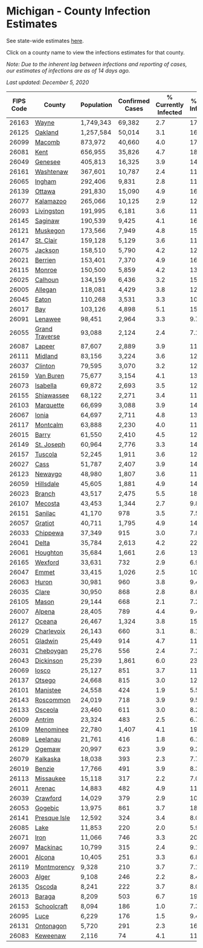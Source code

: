 # Michigan - County Infection Estimates

See state-wide estimates [here](/infections/us-mi).

Click on a county name to view the infections estimates for that county.

*Note: Due to the inherent lag between infections and reporting of cases, our estimates of infections are as of 14 days ago.*

*Last updated: December 5, 2020*

|   FIPS Code |                           County |   Population |   Confirmed Cases |   % Currently Infected |   % Total Infected |
|-------------|----------------------------------|--------------|-------------------|------------------------|--------------------|
|       26163 |                   [Wayne](wayne) |    1,749,343 |            69,382 |                    2.7 |               17.8 |
|       26125 |               [Oakland](oakland) |    1,257,584 |            50,014 |                    3.1 |               16.1 |
|       26099 |                 [Macomb](macomb) |      873,972 |            40,660 |                    4.0 |               17.8 |
|       26081 |                     [Kent](kent) |      656,955 |            35,826 |                    4.7 |               18.1 |
|       26049 |               [Genesee](genesee) |      405,813 |            16,325 |                    3.9 |               14.7 |
|       26161 |           [Washtenaw](washtenaw) |      367,601 |            10,787 |                    2.4 |               11.0 |
|       26065 |                 [Ingham](ingham) |      292,406 |             9,831 |                    2.8 |               11.2 |
|       26139 |                 [Ottawa](ottawa) |      291,830 |            15,090 |                    4.9 |               16.5 |
|       26077 |           [Kalamazoo](kalamazoo) |      265,066 |            10,125 |                    2.9 |               12.6 |
|       26093 |         [Livingston](livingston) |      191,995 |             6,181 |                    3.6 |               11.1 |
|       26145 |               [Saginaw](saginaw) |      190,539 |             9,425 |                    4.1 |               16.8 |
|       26121 |             [Muskegon](muskegon) |      173,566 |             7,949 |                    4.8 |               15.3 |
|       26147 |           [St. Clair](st.-clair) |      159,128 |             5,129 |                    3.6 |               11.0 |
|       26075 |               [Jackson](jackson) |      158,510 |             5,790 |                    4.2 |               12.5 |
|       26021 |               [Berrien](berrien) |      153,401 |             7,370 |                    4.9 |               16.3 |
|       26115 |                 [Monroe](monroe) |      150,500 |             5,859 |                    4.2 |               13.2 |
|       26025 |               [Calhoun](calhoun) |      134,159 |             6,436 |                    3.2 |               15.7 |
|       26005 |               [Allegan](allegan) |      118,081 |             4,429 |                    3.8 |               12.0 |
|       26045 |                   [Eaton](eaton) |      110,268 |             3,531 |                    3.3 |               10.5 |
|       26017 |                       [Bay](bay) |      103,126 |             4,898 |                    5.1 |               15.6 |
|       26091 |               [Lenawee](lenawee) |       98,451 |             2,964 |                    3.3 |                9.7 |
|       26055 | [Grand Traverse](grand-traverse) |       93,088 |             2,124 |                    2.4 |                7.1 |
|       26087 |                 [Lapeer](lapeer) |       87,607 |             2,889 |                    3.9 |               11.1 |
|       26111 |               [Midland](midland) |       83,156 |             3,224 |                    3.6 |               12.7 |
|       26037 |               [Clinton](clinton) |       79,595 |             3,070 |                    3.2 |               12.7 |
|       26159 |           [Van Buren](van-buren) |       75,677 |             3,154 |                    4.1 |               13.3 |
|       26073 |             [Isabella](isabella) |       69,872 |             2,693 |                    3.5 |               12.4 |
|       26155 |         [Shiawassee](shiawassee) |       68,122 |             2,271 |                    3.4 |               11.2 |
|       26103 |           [Marquette](marquette) |       66,699 |             3,088 |                    3.9 |               14.7 |
|       26067 |                   [Ionia](ionia) |       64,697 |             2,711 |                    4.8 |               13.3 |
|       26117 |             [Montcalm](montcalm) |       63,888 |             2,230 |                    4.0 |               11.1 |
|       26015 |                   [Barry](barry) |       61,550 |             2,410 |                    4.5 |               12.4 |
|       26149 |         [St. Joseph](st.-joseph) |       60,964 |             2,776 |                    3.3 |               14.5 |
|       26157 |               [Tuscola](tuscola) |       52,245 |             1,911 |                    3.6 |               12.3 |
|       26027 |                     [Cass](cass) |       51,787 |             2,407 |                    3.9 |               14.7 |
|       26123 |               [Newaygo](newaygo) |       48,980 |             1,807 |                    3.6 |               11.5 |
|       26059 |           [Hillsdale](hillsdale) |       45,605 |             1,881 |                    4.9 |               14.1 |
|       26023 |                 [Branch](branch) |       43,517 |             2,475 |                    5.5 |               18.4 |
|       26107 |               [Mecosta](mecosta) |       43,453 |             1,344 |                    2.7 |                9.8 |
|       26151 |               [Sanilac](sanilac) |       41,170 |               978 |                    3.5 |                7.5 |
|       26057 |               [Gratiot](gratiot) |       40,711 |             1,795 |                    4.9 |               14.3 |
|       26033 |             [Chippewa](chippewa) |       37,349 |               915 |                    3.0 |                7.8 |
|       26041 |                   [Delta](delta) |       35,784 |             2,613 |                    4.2 |               22.7 |
|       26061 |             [Houghton](houghton) |       35,684 |             1,661 |                    2.6 |               13.9 |
|       26165 |               [Wexford](wexford) |       33,631 |               732 |                    2.9 |                6.9 |
|       26047 |                   [Emmet](emmet) |       33,415 |             1,026 |                    2.5 |               10.2 |
|       26063 |                   [Huron](huron) |       30,981 |               960 |                    3.8 |                9.4 |
|       26035 |                   [Clare](clare) |       30,950 |               868 |                    2.8 |                8.6 |
|       26105 |                   [Mason](mason) |       29,144 |               668 |                    2.1 |                7.2 |
|       26007 |                 [Alpena](alpena) |       28,405 |               789 |                    4.4 |                9.4 |
|       26127 |                 [Oceana](oceana) |       26,467 |             1,324 |                    3.8 |               15.7 |
|       26029 |         [Charlevoix](charlevoix) |       26,143 |               660 |                    3.1 |                8.1 |
|       26051 |               [Gladwin](gladwin) |       25,449 |               914 |                    4.7 |               11.4 |
|       26031 |           [Cheboygan](cheboygan) |       25,276 |               556 |                    2.4 |                7.2 |
|       26043 |           [Dickinson](dickinson) |       25,239 |             1,861 |                    6.0 |               23.0 |
|       26069 |                   [Iosco](iosco) |       25,127 |               851 |                    3.7 |               11.2 |
|       26137 |                 [Otsego](otsego) |       24,668 |               815 |                    3.0 |               12.5 |
|       26101 |             [Manistee](manistee) |       24,558 |               424 |                    1.9 |                5.5 |
|       26143 |           [Roscommon](roscommon) |       24,019 |               718 |                    3.9 |                9.5 |
|       26133 |               [Osceola](osceola) |       23,460 |               611 |                    3.0 |                8.2 |
|       26009 |                 [Antrim](antrim) |       23,324 |               483 |                    2.5 |                6.7 |
|       26109 |           [Menominee](menominee) |       22,780 |             1,407 |                    4.1 |               19.0 |
|       26089 |             [Leelanau](leelanau) |       21,761 |               416 |                    1.8 |                6.1 |
|       26129 |                 [Ogemaw](ogemaw) |       20,997 |               623 |                    3.9 |                9.2 |
|       26079 |             [Kalkaska](kalkaska) |       18,038 |               393 |                    2.3 |                7.7 |
|       26019 |                 [Benzie](benzie) |       17,766 |               491 |                    3.9 |                8.3 |
|       26113 |           [Missaukee](missaukee) |       15,118 |               317 |                    2.2 |                7.0 |
|       26011 |                 [Arenac](arenac) |       14,883 |               482 |                    4.9 |               11.0 |
|       26039 |             [Crawford](crawford) |       14,029 |               379 |                    2.9 |               10.1 |
|       26053 |               [Gogebic](gogebic) |       13,975 |               861 |                    3.7 |               18.8 |
|       26141 |     [Presque Isle](presque-isle) |       12,592 |               324 |                    3.4 |                8.0 |
|       26085 |                     [Lake](lake) |       11,853 |               220 |                    2.0 |                5.9 |
|       26071 |                     [Iron](iron) |       11,066 |               746 |                    3.3 |               20.8 |
|       26097 |             [Mackinac](mackinac) |       10,799 |               315 |                    2.4 |                9.1 |
|       26001 |                 [Alcona](alcona) |       10,405 |               251 |                    3.3 |                6.8 |
|       26119 |       [Montmorency](montmorency) |        9,328 |               210 |                    3.7 |                7.1 |
|       26003 |                   [Alger](alger) |        9,108 |               246 |                    2.2 |                8.4 |
|       26135 |                 [Oscoda](oscoda) |        8,241 |               222 |                    3.7 |                8.0 |
|       26013 |                 [Baraga](baraga) |        8,209 |               503 |                    6.7 |               19.7 |
|       26153 |       [Schoolcraft](schoolcraft) |        8,094 |               186 |                    1.0 |                7.3 |
|       26095 |                     [Luce](luce) |        6,229 |               176 |                    1.5 |                9.4 |
|       26131 |           [Ontonagon](ontonagon) |        5,720 |               291 |                    2.3 |               16.0 |
|       26083 |             [Keweenaw](keweenaw) |        2,116 |                74 |                    4.1 |               11.0 |